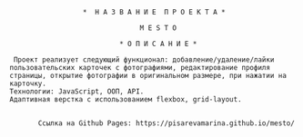                       *  Н А З В А Н И Е  П Р О Е К Т А *
                                 
                                    M E S T O

                               * О П И С А Н И Е *

     Проект реализует следующий функционал: добавление/удаление/лайки пользовательских карточек с фотографиями, редактирование профиля страницы, открытие фотографии в оригинальном размере, при нажатии на карточку. 
    Технологии: JavaScript, ООП, API.  
    Адаптивная верстка с использованием flexbox, grid-layout.
    

           Ссылка на Github Pages: https://pisarevamarina.github.io/mesto/
                            
